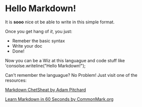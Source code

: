 # Hello Markdown!

It is **sooo** nice ot be able to write in this simple format.

Once you get hang of *it*, you just:

* Remeber the basic syntax
* Write your doc
* Done!

Now you can be a Wiz at this languague and code stuff like 'consolse.writeline("Hello Markdown!");

Can't remember the languague? No Problem! Just visit one of the resources:

[Markdown ChetSheat by Adam Pitchard](https://github.com/adam-p/markdown-here/wiki/Markdown-Cheatsheet)

[Learn Markdown in 60 Seconds by CommonMark.org](http://commonmark.org/help/)
